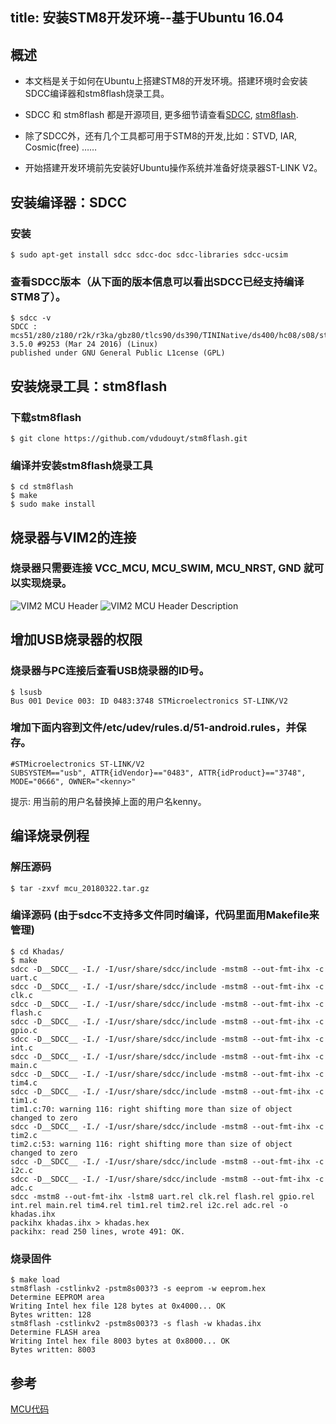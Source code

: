 title: 安装STM8开发环境--基于Ubuntu 16.04
---

## 概述
* 本文档是关于如何在Ubuntu上搭建STM8的开发环境。搭建环境时会安装SDCC编译器和stm8flash烧录工具。

* SDCC 和 stm8flash 都是开源项目, 更多细节请查看[SDCC](http://sdcc.sourceforge.net/), [stm8flash](https://github.com/vdudouyt/stm8flash).

* 除了SDCC外，还有几个工具都可用于STM8的开发,比如：STVD, IAR, Cosmic(free) ……

* 开始搭建开发环境前先安装好Ubuntu操作系统并准备好烧录器ST-LINK V2。

## 安装编译器：SDCC
### 安装

```
$ sudo apt-get install sdcc sdcc-doc sdcc-libraries sdcc-ucsim

```

### 查看SDCC版本（从下面的版本信息可以看出SDCC已经支持编译STM8了）。
```
$ sdcc -v
SDCC : mcs51/z80/z180/r2k/r3ka/gbz80/tlcs90/ds390/TININative/ds400/hc08/s08/stm8 3.5.0 #9253 (Mar 24 2016) (Linux)
published under GNU General Public L1cense (GPL)
```

## 安装烧录工具：stm8flash
### 下载stm8flash
```
$ git clone https://github.com/vdudouyt/stm8flash.git
```
### 编译并安装stm8flash烧录工具
```
$ cd stm8flash
$ make
$ sudo make install
```

## 烧录器与VIM2的连接
### 烧录器只需要连接 **VCC_MCU, MCU_SWIM, MCU_NRST, GND** 就可以实现烧录。
![VIM2 MCU Header](/android/images/vim2/vim2_mcu_header.png)
![VIM2 MCU Header Description](/android/images/vim2/vim2_mcu_header_desc.png)


## 增加USB烧录器的权限

### 烧录器与PC连接后查看USB烧录器的ID号。
```
$ lsusb
Bus 001 Device 003: ID 0483:3748 STMicroelectronics ST-LINK/V2
```

### 增加下面内容到文件/etc/udev/rules.d/51-android.rules，并保存。
```
#STMicroelectronics ST-LINK/V2
SUBSYSTEM=="usb", ATTR{idVendor}=="0483", ATTR{idProduct}=="3748", MODE="0666", OWNER="<kenny>"
```
  提示: 用当前的用户名替换掉上面的用户名kenny。

## 编译烧录例程

### 解压源码
```
$ tar -zxvf mcu_20180322.tar.gz
```

### 编译源码 (由于sdcc不支持多文件同时编译，代码里面用Makefile来管理)
```
$ cd Khadas/
$ make
sdcc -D__SDCC__ -I./ -I/usr/share/sdcc/include -mstm8 --out-fmt-ihx -c uart.c
sdcc -D__SDCC__ -I./ -I/usr/share/sdcc/include -mstm8 --out-fmt-ihx -c clk.c
sdcc -D__SDCC__ -I./ -I/usr/share/sdcc/include -mstm8 --out-fmt-ihx -c flash.c
sdcc -D__SDCC__ -I./ -I/usr/share/sdcc/include -mstm8 --out-fmt-ihx -c gpio.c
sdcc -D__SDCC__ -I./ -I/usr/share/sdcc/include -mstm8 --out-fmt-ihx -c int.c
sdcc -D__SDCC__ -I./ -I/usr/share/sdcc/include -mstm8 --out-fmt-ihx -c main.c
sdcc -D__SDCC__ -I./ -I/usr/share/sdcc/include -mstm8 --out-fmt-ihx -c tim4.c
sdcc -D__SDCC__ -I./ -I/usr/share/sdcc/include -mstm8 --out-fmt-ihx -c tim1.c
tim1.c:70: warning 116: right shifting more than size of object changed to zero
sdcc -D__SDCC__ -I./ -I/usr/share/sdcc/include -mstm8 --out-fmt-ihx -c tim2.c
tim2.c:53: warning 116: right shifting more than size of object changed to zero
sdcc -D__SDCC__ -I./ -I/usr/share/sdcc/include -mstm8 --out-fmt-ihx -c i2c.c
sdcc -D__SDCC__ -I./ -I/usr/share/sdcc/include -mstm8 --out-fmt-ihx -c adc.c
sdcc -mstm8 --out-fmt-ihx -lstm8 uart.rel clk.rel flash.rel gpio.rel int.rel main.rel tim4.rel tim1.rel tim2.rel i2c.rel adc.rel -o khadas.ihx
packihx khadas.ihx > khadas.hex
packihx: read 250 lines, wrote 491: OK.
```

### 烧录固件
```
$ make load
stm8flash -cstlinkv2 -pstm8s003?3 -s eeprom -w eeprom.hex
Determine EEPROM area
Writing Intel hex file 128 bytes at 0x4000... OK
Bytes written: 128
stm8flash -cstlinkv2 -pstm8s003?3 -s flash -w khadas.ihx
Determine FLASH area
Writing Intel hex file 8003 bytes at 0x8000... OK
Bytes written: 8003
```

## 参考
[MCU代码](https://github.com/khadas/vim2-mcu)
